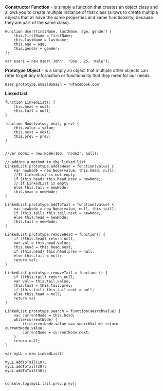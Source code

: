 **Constructor Function** - is simply a function that creates an object class and allows you to create multiple instance of that class \(allows to create multiple objects that all have the same properties and same functionality, because they are part of the same class\).

```
Function User(firstName, lastName, age, gender) {
    this.firstName = firstName;
    this.lastName = lastName;
    this.age = age; 
    this.gender = gender;
};

var user1 = new User('John', 'Doe', 25, 'male');
```

**Prototype Object** - is a simply an object that multiple other objects can refer to get any information or functionality that they need for our needs.

```
User.prototype.emailDomain = '@facebook.com';
```

**Linked List**

```
function LinkedList() {
    this.head = null;
    this.tail = null;
}

function Node(value, next, prev) {
    this.value = value;
    this.next = next;
    this.prev = prev;
}


//var node1 = new Node(100, 'node2', null);

// adding a method to the linked list
LinkedList.prototype.addToHead = function(value) {
    var newNode = new Node(value, this.head, null);
    //If LinkedList is not empty
    if (this.head) this.head.prev = newNode;
    // If LinkedList is empty
    else this.tail = newNode;
    this.head = newNode;
}

LinkedList.prototype.addToTail = function(value) {
    var newNode = new Node(value, null, this.tail);
    if (this.tail) this.tail.next = newNode;
    else this.head = newNode;
    this.tail = newNode;
}

LinkedList.prototype.removeHead = function() {
    if (!this.head) return null,
    var val = this.head.value;
    this.head = this.head.next;
    if (this.head) this.head.prev = null;
    else this.tail = null;
    return val;
}

LinkedList.prototype.removeTail = function () {
    if (!this.tail) return null;
    var val = this.tail.value;
    this.tail = this.tail.prev;
    if (this.tail) this.tail.next = null;
    else this.head = null;
    return val
}

LinkedList.prototype.search = function(searchValue) {
    var currentNode = this.head;
    while(currentNode) {
        if(currentNode.value === searchValue) return currentNode.value;
        currentNode = currentNode.next;
    }
    return null;
}

var myLL = new LinkedList()

myLL.addToTail(10);
myLL.addToTail(20);
myLL.addToTail(30);


console.log(myLL.tail.prev.prev);
```




